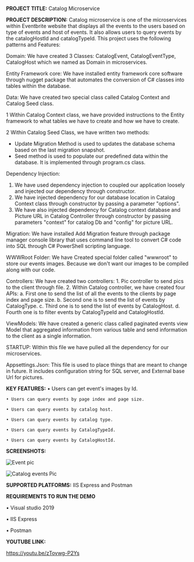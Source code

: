 **PROJECT TITLE:**  Catalog  Microservice

**PROJECT DESCRIPTION:**
Catalog microservice is one of the microservices within Eventbrite website that displays all the events  to the users based on type of events and host of events. It also allows users to query events by the catalogHostId and catalogTypeId. This project uses the following patterns and Features:

Domain:
We have created 3 Classes: CatalogEvent, CatalogEventType, CatalogHost which we named as Domain in microservices.

Entity Framework core:
We have installed entity framework core software through nugget package that automates the conversion of  C# classes into tables within the database.

Data:
We have created two special class called Catalog Context and Catalog Seed class.

1 Within Catalog Context class, we have provided instructions to the Entity framework to what tables we have to create and how we have to create.

2 Within Catalog Seed Class, we have written two methods:

  * Update Migration Method  is used to updates the database schema based on the last migration snapshot.
  * Seed method is used to populate our predefined data within the database. It is implemented through program.cs class.
	
Dependency Injection:
1. We have used dependency injection to coupled our application loosely and injected our dependency through constructor.
2. We have injected dependency for our database location in Catalog Context class through constructor by passing a parameter "options".
3. We have also injected dependency for  Catalog context database and Picture URL in Catalog Controller through constructor by passing parameters "context" for catalog Db and "config" for picture URL.

Migration:
We have installed  Add Migration feature through package manager console library  that uses command line tool  to convert C# code into SQL through  C# PowerShell scripting language.

WWWRoot Folder:
We have Created special folder called "wwwroot" to store our events images. Because we don't want our images to be compiled along with our code.

Controllers:
We have created two controllers:
	1. Pic controller to send pics to the client through file.
	2. Within Catalog controller, we have created four APIs:
		a. First one  to send the list of all the events to the clients by page index and page size.
		b. Second one is to  send  the list of events by CatalogType.
		c. Third one is to send the list of events by CatalogHost.
		d. Fourth one is to filter events by CatalogTypeId and CatalogHostId.
		
ViewModels:
We have created a generic class called paginated events view Model that aggregated information from various table and send information to the client as a single information. 

STARTUP:
Within this file we have pulled all the dependency for our microservices.

Appsettings.Json:
This file is used to place  things  that are meant to change in future. It includes configuration string for SQL server, and External base Url for pictures.

**KEY FEATURES:**
	• Users can get event's images by Id.
	
	• Users can query events by page index and page size.
	
	• Users can query events by catalog host.
	
	• Users can query events by catalog type.
	
	• Users can query events by CatalogTypeId.
	
	• Users can query events by CatalogHostId.
	

**SCREENSHOTS:**

![Event pic](https://github.com/sonali-mhihim/EventBritesOnContainers/blob/master/EventCatalogAPI/Docs/Screenshots/Eventpic.png)

![Catalog events Pic](https://github.com/sonali-mhihim/EventBritesOnContainers/blob/master/EventCatalogAPI/Docs/Screenshots/Catalogeventspic.png)


**SUPPORTED PLATFORMS:** IIS Express and Postman

**REQUIREMENTS TO RUN THE DEMO**

•  Visual studio 2019

•  IIS Express

•  Postman
  
**YOUTUBE LINK:**

https://youtu.be/zTovwg-P2Ys


 





